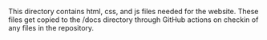 This directory contains html, css, and js files needed for the website. These files get copied to the /docs directory through GitHub actions on checkin of any files in the repository.

